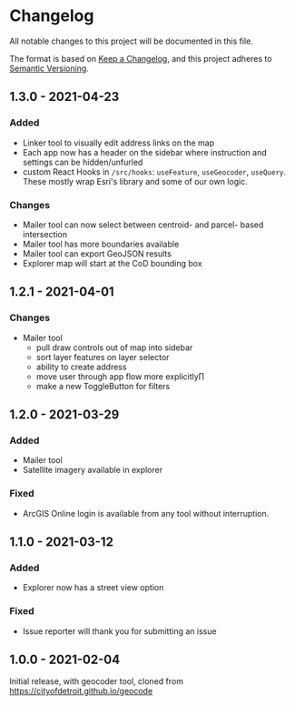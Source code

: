 # Changelog
All notable changes to this project will be documented in this file.

The format is based on [Keep a Changelog](https://keepachangelog.com/en/1.0.0/),
and this project adheres to [Semantic Versioning](https://semver.org/spec/v2.0.0.html).

## 1.3.0 - 2021-04-23

### Added

- Linker tool to visually edit address links on the map
- Each app now has a header on the sidebar where instruction and settings can be hidden/unfurled
- custom React Hooks in `/src/hooks`: `useFeature`, `useGeocoder`, `useQuery`. These mostly wrap Esri's library and some of our own logic.

### Changes

- Mailer tool can now select between centroid- and parcel- based intersection
- Mailer tool has more boundaries available 
- Mailer tool can export GeoJSON results
- Explorer map will start at the CoD bounding box

## 1.2.1 - 2021-04-01

### Changes

- Mailer tool
  - pull draw controls out of map into sidebar
  - sort layer features on layer selector
  - ability to create address
  - move user through app flow more explicitly∏
  - make a new ToggleButton for filters

## 1.2.0 - 2021-03-29

### Added

- Mailer tool
- Satellite imagery available in explorer

### Fixed

- ArcGIS Online login is available from any tool without interruption.

## 1.1.0 - 2021-03-12

### Added

- Explorer now has a street view option

### Fixed

- Issue reporter will thank you for submitting an issue

## 1.0.0 - 2021-02-04

Initial release, with geocoder tool, cloned from https://cityofdetroit.github.io/geocode